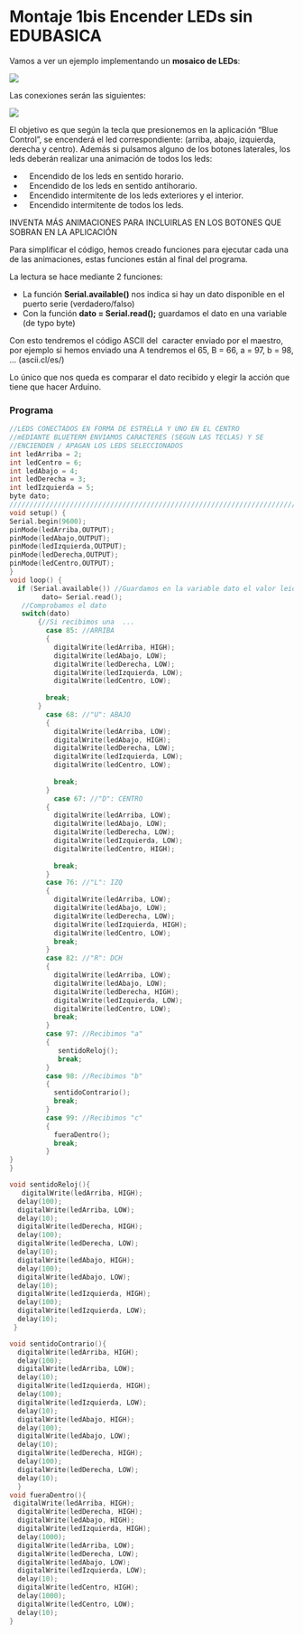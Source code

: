 
# Montaje 1bis Encender LEDs sin EDUBASICA

Vamos a ver un ejemplo implementando un **mosaico de LEDs**:

![](img/Captura_de_pantalla_2015-04-03_a_las_19.05.39.png)

Las conexiones serán las siguientes:

![](img/Captura_de_pantalla_2015-04-03_a_las_19.08.22.png)

El objetivo es que según la tecla que presionemos en la aplicación “Blue Control”, se encenderá el led correspondiente: (arriba, abajo, izquierda, derecha y centro). Además si pulsamos alguno de los botones laterales, los leds deberán realizar una animación de todos los leds:

-    Encendido de los leds en sentido horario.
-    Encendido de los leds en sentido antihorario.
-    Encendido intermitente de los leds exteriores y el interior.
-    Encendido intermitente de todos los leds.

INVENTA MÁS ANIMACIONES PARA INCLUIRLAS EN LOS BOTONES QUE SOBRAN EN LA APLICACIÓN

Para simplificar el código, hemos creado funciones para ejecutar cada una de las animaciones, estas funciones están al final del programa.

La lectura se hace mediante 2 funciones:

- La función **Serial.available()** nos indica si hay un dato disponible en el puerto serie (verdadero/falso)
- Con la función **dato = Serial.read();** guardamos el dato en una variable (de typo byte)

Con esto tendremos el código ASCII del  caracter enviado por el maestro, por ejemplo si hemos enviado una A tendremos el 65, B = 66, a = 97, b = 98, ... (ascii.cl/es/)

Lo único que nos queda es comparar el dato recibido y elegir la acción que tiene que hacer Arduino.

### Programa

```cpp
//LEDS CONECTADOS EN FORMA DE ESTRELLA Y UNO EN EL CENTRO
//mEDIANTE BLUETERM ENVIAMOS CARACTERES (SEGUN LAS TECLAS) Y SE
//ENCIENDEN / APAGAN LOS LEDS SELECCIONADOS
int ledArriba = 2;
int ledCentro = 6;
int ledAbajo = 4;
int ledDerecha = 3;
int ledIzquierda = 5;
byte dato;
////////////////////////////////////////////////////////////////////////
void setup() {
Serial.begin(9600);
pinMode(ledArriba,OUTPUT);
pinMode(ledAbajo,OUTPUT);
pinMode(ledIzquierda,OUTPUT);
pinMode(ledDerecha,OUTPUT);
pinMode(ledCentro,OUTPUT);
}
void loop() {
  if (Serial.available()) //Guardamos en la variable dato el valor leido
        dato= Serial.read();
   //Comprobamos el dato
   switch(dato)
       {//Si recibimos una  ...
         case 85: //ARRIBA
         {
           digitalWrite(ledArriba, HIGH);
           digitalWrite(ledAbajo, LOW);
           digitalWrite(ledDerecha, LOW);
           digitalWrite(ledIzquierda, LOW);
           digitalWrite(ledCentro, LOW);
           
         break;
       }
         case 68: //"U": ABAJO
         {
           digitalWrite(ledArriba, LOW);
           digitalWrite(ledAbajo, HIGH);
           digitalWrite(ledDerecha, LOW);
           digitalWrite(ledIzquierda, LOW);
           digitalWrite(ledCentro, LOW);
           
           break;
         }
           case 67: //"D": CENTRO
         {
           digitalWrite(ledArriba, LOW);
           digitalWrite(ledAbajo, LOW);
           digitalWrite(ledDerecha, LOW);
           digitalWrite(ledIzquierda, LOW);
           digitalWrite(ledCentro, HIGH);
           
           break;
         }
         case 76: //"L": IZQ
         { 
           digitalWrite(ledArriba, LOW);
           digitalWrite(ledAbajo, LOW);
           digitalWrite(ledDerecha, LOW);
           digitalWrite(ledIzquierda, HIGH);
           digitalWrite(ledCentro, LOW);
           break;
         }
         case 82: //"R": DCH
         {
           digitalWrite(ledArriba, LOW);
           digitalWrite(ledAbajo, LOW);
           digitalWrite(ledDerecha, HIGH);
           digitalWrite(ledIzquierda, LOW);
           digitalWrite(ledCentro, LOW);
           break;
         }
         case 97: //Recibimos "a"
         {
            sentidoReloj();
            break;
         }
         case 98: //Recibimos "b"
         {
           sentidoContrario();
           break;           
         }
         case 99: //Recibimos "c"
         {
           fueraDentro();
           break;          
         }
}
}

void sentidoReloj(){
   digitalWrite(ledArriba, HIGH);   
  delay(100);                  
  digitalWrite(ledArriba, LOW);    
  delay(10); 
  digitalWrite(ledDerecha, HIGH);   
  delay(100);                  
  digitalWrite(ledDerecha, LOW);    
  delay(10); 
  digitalWrite(ledAbajo, HIGH);   
  delay(100);                  
  digitalWrite(ledAbajo, LOW);    
  delay(10); 
  digitalWrite(ledIzquierda, HIGH);   
  delay(100);                  
  digitalWrite(ledIzquierda, LOW);    
  delay(10); 
 }

void sentidoContrario(){
  digitalWrite(ledArriba, HIGH);   
  delay(100);                  
  digitalWrite(ledArriba, LOW);    
  delay(10); 
  digitalWrite(ledIzquierda, HIGH);   
  delay(100);                  
  digitalWrite(ledIzquierda, LOW);    
  delay(10); 
  digitalWrite(ledAbajo, HIGH);   
  delay(100);                  
  digitalWrite(ledAbajo, LOW);    
  delay(10); 
  digitalWrite(ledDerecha, HIGH);   
  delay(100);                  
  digitalWrite(ledDerecha, LOW);    
  delay(10); 
  }
void fueraDentro(){
 digitalWrite(ledArriba, HIGH);                     
  digitalWrite(ledDerecha, HIGH);    
  digitalWrite(ledAbajo, HIGH);                     
  digitalWrite(ledIzquierda, HIGH);
  delay(1000);
  digitalWrite(ledArriba, LOW);   
  digitalWrite(ledDerecha, LOW); 
  digitalWrite(ledAbajo, LOW); 
  digitalWrite(ledIzquierda, LOW);
  delay(10);
  digitalWrite(ledCentro, HIGH);   
  delay(1000);                  
  digitalWrite(ledCentro, LOW);    
  delay(10); 
}
```

